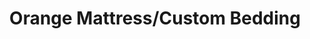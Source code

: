 ---
title: "Orange Mattress/Custom Bedding"
url: /clark/orange-mattress-custom-bedding/
shop: Betten
---
